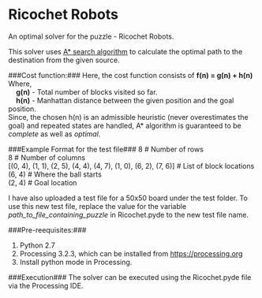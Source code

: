# Ricochet Robots
An optimal solver for the puzzle - Ricochet Robots.

This solver uses [A* search algorithm](https://en.wikipedia.org/wiki/A*_search_algorithm) to calculate the optimal path to the destination from the given source.

###Cost function:###
Here, the cost function consists of <b>f(n) = g(n) + h(n)</b>  
Where,  
&nbsp; &nbsp; <b>g(n)</b> - Total number of blocks visited so far.  
&nbsp; &nbsp; <b>h(n)</b> - Manhattan distance between the given position and the goal position.  
Since, the chosen h(n) is an admissible heuristic (never overestimates the goal) and repeated states are handled, A* algorithm is guaranteed to be _complete_ as well as _optimal_.

###Example Format for the test file###
8 # Number of rows  
8 # Number of columns  
[(0, 4), (1, 1), (2, 5), (4, 4), (4, 7), (1, 0), (6, 2), (7, 6)] # List of block locations  
(6, 4) # Where the ball starts  
(2, 4) # Goal location  

I have also uploaded a test file for a 50x50 board under the test folder. To use this new test file, replace the value for the variable _path_to_file_containing_puzzle_ in Ricochet.pyde to the new test file name.

###Pre-reequisites:###
1. Python 2.7
2. Processing 3.2.3, which can be installed from https://processing.org
3. Install python mode in Processing. 

###Execution###
The solver can be executed using the Ricochet.pyde file via the Processing IDE.
